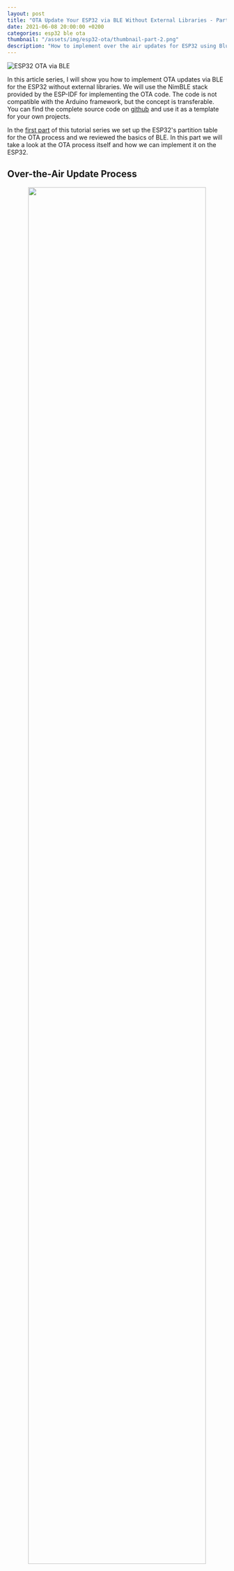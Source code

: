 ```yaml
---
layout: post
title: "OTA Update Your ESP32 via BLE Without External Libraries - Part 2"
date: 2021-06-08 20:00:00 +0200
categories: esp32 ble ota
thumbnail: "/assets/img/esp32-ota/thumbnail-part-2.png"
description: "How to implement over the air updates for ESP32 using Bluetooth Low Energy (BLE). Using the NimBLE stack and Python's Bleak library."
---
```


![ESP32 OTA via BLE](/assets/img/esp32-ota/intro.png)

In this article series, I will show you how to implement OTA updates via BLE for the ESP32 without external libraries. We will use the NimBLE stack provided by the ESP-IDF for implementing the OTA code. The code is not compatible with the Arduino framework, but the concept is transferable. You can find the complete source code on <a href="https://github.com/michael-angerer/esp32_ble_ota">github</a> and use it as a template for your own projects.

In the <a href="http://michaelangerer.dev/esp32/ble/ota/2021/06/01/esp32-ota-part-1.html">first part</a> of this tutorial series we set up the ESP32's partition table for the OTA process and we reviewed the basics of BLE. In this part we will take a look at the OTA process itself and how we can implement it on the ESP32.

## Over-the-Air Update Process

<p align="center">
   <img src="/assets/img/esp32-ota/overview.png" width="90%"/>
</p>

After reviewing the basics, we can talk about the OTA update implementation. The code is separated into two parts: The client implementation on the PC with the Python library Bleak and the server implementation on the ESP32 using NimBLE. The following picture shows a sequence diagram of the OTA process:

<p align="center">
   <img src="/assets/img/esp32-ota/sequencediagram.png" width="40%"/>
</p>

During the GAP connection process, the PC and ESP32 negotiate the maximum MTU size. The packet size is calculated based on the MTU size minus 3 bytes for ATT-related overhead. The PC writes the packet size to the _OTA Data_ characteristic. The OTA process kicks off when the PC sends an OTA request to the _OTA Control_ characteristic, to which the ESP32 responds with an acknowledgement.

The Python script splits the firmware binary into packets and consecutively writes them to the _OTA Data_ characteristic. The PC signals that the OTA finished by writing to the _OTA Control_ characteristic, and the ESP32 responds with an acknowledgment notification.

Now we know how the OTA works in general, let us take a look at the implementation in detail.

## ESP32 Code

The server-side is implemented using the NimBLE stack. It is the from Espressif recommended way if you are only using BLE. We will create the GATT service table containing all necessary characteristics, set the access flags, and implement access callbacks for each characteristic. These callbacks are pieces of code that NimBLE calls once a client tries to read or write to one of the characteristics.

The ESP32 source code consists of 3 files: main.c, gap.c, and gatt_svr.c. Let's take a look at each of those files and highlight interesting code snippets!

### Main File

The main.c file is the entry point for your code. ESP32 calls the main function when the system boots up. After every boot, we need to check if the currently running firmware boots for the first time. Take a look at this code:

```c
// get the currently running partition
const esp_partition_t *partition = esp_ota_get_running_partition();

// get the state of the currently running partition
const esp_ota_img_states_t ota_state;
esp_ota_get_state_partition(partition, &ota_state);

// check if the state needs verification
// if so an OTA has been done and the app must be checked
if (ota_state == ESP_OTA_IMG_PENDING_VERIFY) {
   ESP_LOGI(LOG_TAG_MAIN, "An OTA update has been detected.");

   if (run_diagnostics()) {
      esp_ota_mark_app_valid_cancel_rollback();
   } else {
      esp_ota_mark_app_invalid_rollback_and_reboot();
   }

}
```

First, we must check from which partition we are running. With this information, we can retrieve the _OTA state_. After flashing new firmware, the ESP32 marks the _OTA state_ as _ESP_OTA_IMG_NEW_. If we boot this image the state changes to _ESP_OTA_IMG_PENDING_VERIFY_. During the first boot of a new image, we must run a diagnostic check to verify that the new firmware is functional. If the diagnostic runs successfully we can mark the image as _ESP_OTA_IMG_VALID_. If the diagnostics fail or we reboot the system without setting the image valid, the image will be marked invalid. The bootloader won't select this image for the next boot and switch back to the old partition (if possible). You can find more information about this rollback process
<a href="https://docs.espressif.com/projects/esp-idf/en/latest/esp32/api-reference/system/ota.html#app-ota-state">here</a>.

In addition to the verification code, you will also find code to set up the NimBLE stack in the main file. The code is quite self-explanatory and consists of stack initialization, callback registration, calling the method to initialize the GATT service table, setting the device name, and finally starting the host task for the stack.

### GAP

The GAP file implements the code for handling connection events. You can find two callbacks, the GAP event handler, the host task, and the advertisement method here.

Let's take a look at the two callbacks first: If the NimBLE stack runs into an error and performs a reset, the _reset callback_ will execute. The _sync callback_ fires once the synchronization between the NimBLE host and controller ends. You can read more about that <a href="http://mynewt.apache.org/v1_7_0/network/ble_setup/ble_sync_cb.html">here</a>. What does it mean for us? If the sync happens, the stack is ready and we can start advertising!

The _sync callback_ calls the _advertise()_ function. This function prepares the data to send for the advertisement and starts sending it. The data contains flags that indicate if a client can connect, the transmitted power levels (can be used for distance approximation), the device name, and bits indicating discoverability.

The main piece of code is the GAP event handler. The NimBLE stack calls this function when a GAP event occurs. GAP events include: _Connect_, _disconnect_, _advertisement complete_, _subscribe_, _MTU exchange_. You don't need to modify this code in most cases, but it is valuable to know that you can react to events using this function.

```c
int gap_event_handler(struct ble_gap_event *event, void *arg) {
  switch (event->type) {
    case BLE_GAP_EVENT_CONNECT:
      // A new connection was established
      ESP_LOGI(LOG_TAG_GAP, "GAP: Connection %s: status=%d",
               event->connect.status == 0 ? "established" : "failed",
               event->connect.status);
      break;

    case BLE_GAP_EVENT_DISCONNECT:
      // Connection terminated; resume advertising
      ESP_LOGI(LOG_TAG_GAP, "GAP: Disconnect: reason=%d\n",
               event->disconnect.reason);

      advertise();
      break;

      [...]
  }
```

The final piece of code in this file is the host task. It simply calls a function to run the NimBLE stack, which will only return if you stop NimBLE manually. **Watch the stack size of this task!** The task may starve while handling larger BLE packets.

### GATT SVR

The file gatt_svr.c contains most of the OTA code: The GATT Service table definition and its associated read / write callbacks. Let us take a look at the service table:

```c
static const struct ble_gatt_svc_def gatt_svr_svcs[] = {
    {
        // service: OTA Service
        .type = BLE_GATT_SVC_TYPE_PRIMARY,
        .uuid = &gatt_svr_svc_ota_uuid.u,
        .characteristics =
            (struct ble_gatt_chr_def[]){
                {
                    // characteristic: OTA Control
                    .uuid = &gatt_svr_chr_ota_control_uuid.u,
                    .access_cb = gatt_svr_chr_ota_control_cb,
                    .flags = BLE_GATT_CHR_F_READ | BLE_GATT_CHR_F_WRITE |
                             BLE_GATT_CHR_F_NOTIFY,
                    .val_handle = &ota_control_val_handle,
                },
                {
                    // characteristic: OTA Data
                    .uuid = &gatt_svr_chr_ota_data_uuid.u,
                    .access_cb = gatt_svr_chr_ota_data_cb,
                    .flags = BLE_GATT_CHR_F_WRITE,
                    .val_handle = &ota_data_val_handle,
                },
                {
                    0,
                }},
    },

    {
        0,
    },
};
```

This code snippet is the service table for the _OTA Service_. The first parameter to choose is the type, which is _primary_ in most cases (there are also secondary services, but they are quite rare). The service has a UUID (defined in the header file) and contains two characteristics: _OTA Control_ and _OTA Data_. The two characteristics are defined similarly: You specify a UUID, an access callback, permission flags, and a value handle. The access callback gets called once a client tries to read or write to the characteristic. The flags specify what operations the client can perform on the characteristics (reading, writing, subscribing to notifications, etc.). The value handle is necessary for sending custom notifications and is used internally by NimBLE to identify the characteristics.

When a client (e.g., the PC) reads or writes to one of the characteristics, the associated access callback fires. It is your responsibility as a developer to implement the callback. Let us take a look at the callback for the _OTA Control_ characteristic:

```c
static int gatt_svr_chr_ota_control_cb(uint16_t conn_handle,
                                       uint16_t attr_handle,
                                       struct ble_gatt_access_ctxt *ctxt,
                                       void *arg) {
  int rc;
  uint8_t length = sizeof(gatt_svr_chr_ota_control_val);

  switch (ctxt->op) {
    case BLE_GATT_ACCESS_OP_READ_CHR:
      // a client is reading the current value of ota control
      rc = os_mbuf_append(ctxt->om, &gatt_svr_chr_ota_control_val, length);
      return rc == 0 ? 0 : BLE_ATT_ERR_INSUFFICIENT_RES;
      break;

    case BLE_GATT_ACCESS_OP_WRITE_CHR:
      // a client is writing a value to ota control
      rc = gatt_svr_chr_write(ctxt->om, 1, length, &gatt_svr_chr_ota_control_val, NULL);
      // update the OTA state with the new value
      update_ota_control(conn_handle);
      return rc;
      break;

    default:
      break;
  }

   [...]
}
```

We differentiate between reading and writing to the characteristic. You can get this information from the _cxtx_ parameters inherent opcode. If the client reads a value, you must copy the content of the requested variable into the memory buffer _om_ (referenced via _cxtx_). NimBLE heavily uses these memory buffers for data exchange with the user program (more about them <a href="https://mynewt.apache.org/latest/os/core_os/mbuf/mbuf.html">here</a>). The stack takes this buffer and sends the content to the client via BLE. If a client writes to the characteristic, the callback uses the function _gatt_svr_chr_write()_ to unpack the value from the memory buffer and store it in the associated local variable.

Most of this code is boilerplate and not OTA specific. The only OTA-related piece of code is the call of _update_ota_control()_ during the write access. This function checks the received value and starts (or finishes) the OTA process. Let us take a look at the code responsible for starting the OTA:

```c
// OTA request
ESP_LOGI(LOG_TAG_GATT_SVR, "OTA has been requested via BLE.");

// get the next OTA partition
update_partition = esp_ota_get_next_update_partition(NULL);

// start the ota update
err = esp_ota_begin(update_partition, OTA_WITH_SEQUENTIAL_WRITES, &update_handle);

[...]

// retrieve the packet size from OTA data
packet_size = (gatt_svr_chr_ota_data_val[1] << 8) + gatt_svr_chr_ota_data_val[0];
ESP_LOGI(LOG_TAG_GATT_SVR, "Packet size is: %d", packet_size);

// notify the client via BLE that the OTA has been acknowledged (or not)
om = ble_hs_mbuf_from_flat(&gatt_svr_chr_ota_control_val, sizeof(gatt_svr_chr_ota_control_val));
ble_gattc_notify_custom(conn_handle, ota_control_val_handle, om);
ESP_LOGI(LOG_TAG_GATT_SVR, "OTA request acknowledgement has been sent.");

[...]
```

First, we retrieve the target partition to which we will write the received packets. We start the OTA process by calling _esp_ota_begin()_. Calling this method tells the ESP32 to prepare for the OTA. The function provides us with an update handle. During the update, we will use this handle for sequentially writing the received packets to the partition. Recall, that the client writes the size of the packets to the _OTA Data_ characteristic. We get the packet size by reading and combining the first two bytes of the received array. Finally, the function sends a notification to the client, letting it know that the OTA is acknowledged (or not).

The _OTA Data_ characteristic has its own callback. The function checks if the update process is started and if so it writes all received packets to the partition with:

```c
esp_ota_write(update_handle, (const void *)gatt_svr_chr_ota_data_val, packet_size);
```

After transferring all packets, the PC will write to the _OTA Control_ characteristic indicating completion of the OTA. In response, the ESP32 executes the following code:

```c
// end the OTA and start validation
err = esp_ota_end(update_handle);
if (err != ESP_OK) {
   // an error happened during the update
   if (err == ESP_ERR_OTA_VALIDATE_FAILED) {
      // the received firmware is corrupted
      ESP_LOGE(LOG_TAG_GATT_SVR,
               "Image validation failed, image is corrupted!");
   } else {
      // a different error happened; print the error
      ESP_LOGE(LOG_TAG_GATT_SVR, "esp_ota_end failed (%s)!",
               esp_err_to_name(err));
   }
} else {
   // select the new partition for the next boot
   err = esp_ota_set_boot_partition(update_partition);
   if (err != ESP_OK) {
      // the new boot partition could not be selected
      ESP_LOGE(LOG_TAG_GATT_SVR, "esp_ota_set_boot_partition failed (%s)!",
               esp_err_to_name(err));
   }
}

// set the control value
if (err != ESP_OK) {
   // if errors happened set OTA control to DONE NOT ACKNOWLEDGED
   gatt_svr_chr_ota_control_val = SVR_CHR_OTA_CONTROL_DONE_NAK;
} else {
   // if no errors happened set OTA control to DONE ACKNOWLEDGED
   gatt_svr_chr_ota_control_val = SVR_CHR_OTA_CONTROL_DONE_ACK;
}

// notify the client via BLE that DONE has been acknowledged
om = ble_hs_mbuf_from_flat(&gatt_svr_chr_ota_control_val,
                           sizeof(gatt_svr_chr_ota_control_val));
ble_gattc_notify_custom(conn_handle, ota_control_val_handle, om);
ESP_LOGI(LOG_TAG_GATT_SVR, "OTA DONE acknowledgement has been sent.");

[...]
esp_restart();

```

The function _esp_ota_end()_ completes the OTA by verifying the integrity of the newly written partition. If the verification passes, the bootloader selects this partition for booting in the next reboot (with the state _ESP_OTA_IMG_PENDING_VERIFY_). The result of the verification process gets send via notification to the client and the ESP32 reboots.

## Summary

In this tutorial we implemented the OTA update process on the ESP32: We created a service table containing two characteristics for the OTA, implemented callbacks to react to reads and writes to this characteristics, and wrote the OTA logic itself. In the <a href="http://michaelangerer.dev/esp32/ble/ota/2021/06/15/esp32-ota-part-3.html">next part</a> we will implement the OTA code of the client side using Python.

### Parts

- [OTA Update Your ESP32 via BLE Without External Libraries - Part 1](http://michaelangerer.dev/esp32/ble/ota/2021/06/01/esp32-ota-part-1.html)
- [OTA Update Your ESP32 via BLE Without External Libraries - Part 2](http://michaelangerer.dev/esp32/ble/ota/2021/06/08/esp32-ota-part-2.html)
- [OTA Update Your ESP32 via BLE Without External Libraries - Part 3](http://michaelangerer.dev/esp32/ble/ota/2021/06/15/esp32-ota-part-3.html)

### Full Source Code

- [github.com/michael-angerer/esp32_ble_ota](https://github.com/michael-angerer/esp32_ble_ota)

### References

- Icons / Pictures:
  - <https://github.com/gnome-colors/gnome-colors>
  - <https://www.bluetooth.com/>
  - <https://www.az-delivery.de/en>
- Nimble:
  - <https://mynewt.apache.org/latest/network/>
  - <https://github.com/espressif/esp-idf/tree/master/examples/bluetooth/nimble>
